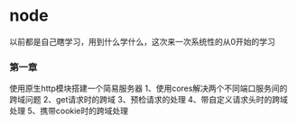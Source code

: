 # node
以前都是自己瞎学习，用到什么学什么，这次来一次系统性的从0开始的学习

### 第一章
使用原生http模块搭建一个简易服务器
1、使用cores解决两个不同端口服务间的跨域问题
2、get请求时的跨域
3、预检请求的处理
4、带自定义请求头时的跨域处理
5、携带cookie时的跨域处理